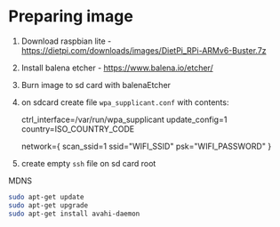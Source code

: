 # Preparing image

1. Download raspbian lite - https://dietpi.com/downloads/images/DietPi_RPi-ARMv6-Buster.7z
2. Install balena etcher - https://www.balena.io/etcher/
3. Burn image to sd card with balenaEtcher
4. on sdcard create file `wpa_supplicant.conf` with contents:

    ctrl_interface=/var/run/wpa_supplicant
    update_config=1
    country=ISO_COUNTRY_CODE

    network={
        scan_ssid=1
        ssid="WIFI_SSID"
        psk="WIFI_PASSWORD"
    }

5. create empty `ssh` file on sd card root


MDNS

```bash
sudo apt-get update
sudo apt-get upgrade
sudo apt-get install avahi-daemon
```